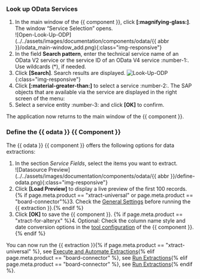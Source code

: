 
### Look up OData Services

1. In the main window of the {{ component }}, click **[:magnifying-glass:]**. The window “Service Selection” opens.<br>
![Open-Look-Up-ODP](../../assets/images/documentation/components/odata/{{ abbr }}/odata_main-window_add.png){:class="img-responsive"}	
2. In the field **Search pattern**, enter the technical service name of an OData V2 service or the service ID of an OData V4 service :number-1:. 
Use wildcards (*), if needed.<br>
3. Click **[Search]**. Search results are displayed.
![Look-Up-ODP](../../assets/images/documentation/components/odata/odata-lookup.png){:class="img-responsive"}	
4. Click **[:material-greater-than:]** to select a service :number-2:. 
The SAP objects that are available via the service are displayed in the right screen of the menu:
5. Select a service entity :number-3: and click **[OK]** to confirm.

The application now returns to the main window of the {{ component }}.


### Define the {{ odata }} {{ Component }}

The {{ odata }} {{ component }} offers the following options for data extractions:

1. In the section *Service Fields*, select the items you want to extract.<br>
![Datasource Preview](../../assets/images/documentation/components/odata/{{ abbr }}/define-odata.png){:class="img-responsive"}
2. Click **[Load Preview]** to display a live preview of the first 100 records.
{% if page.meta.product == "xtract-universal" or page.meta.product == "board-connector"%}3. Check the [General Settings](general-settings.md) before running the {{ extraction }}.{% endif %}
3. Click **[OK]** to save the {{ component }}.
{% if page.meta.product == "xtract-for-alteryx" %}4. Optional: Check the column name style and date conversion options in the [tool configuration](tool-configuration.md) of the {{ component }}. {% endif %}


You can now run the {{ extraction }}{% if page.meta.product == "xtract-universal" %}, see [Execute and Automate Extractions](../execute-and-automate/index.md){% elif page.meta.product == "board-connector" %}, see [Run Extractions](../run-extractions.md){% elif page.meta.product == "board-connector" %}, see [Run Extractions](../run-extractions.md){% endif %}.


